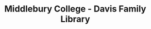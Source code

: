 ---
layout: repo
title: "Middlebury College - Davis Family Library"
id: 15895
permalink: repos/15895/
---